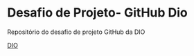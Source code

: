 # Desafio de Projeto- GitHub Dio
Repositório do desafio de projeto GitHub da DIO

[DIO](web.dio.me)
